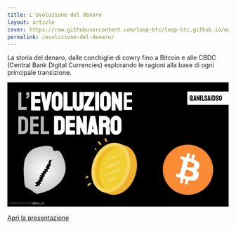 ```yaml
---
title: L'evoluzione del denaro
layout: article
cover: https://raw.githubusercontent.com/loop-btc/loop-btc.github.io/master/assets/images/cover-anil-evoluzione-del-denaro.jpg
permalink: /evoluzione-del-denaro/
---
```


 La storia del denaro, dalle conchiglie di cowry fino a Bitcoin e alle CBDC (Central Bank Digital Currencies) esplorando le ragioni alla base di ogni principale transizione.

<!--more-->

![TeXt Theme](https://raw.githubusercontent.com/loop-btc/loop-btc.github.io/master/assets/images/cover-anil-evoluzione-del-denaro.jpg)


<a class="button button--warning button--rounded button--lg" href="/assets/risorse/L'evoluzione del denaro_by Anil - ITA by loop_btc.pdf"><i class="fas fa-download"></i> Apri la presentazione</a>